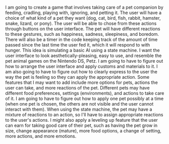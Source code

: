 I am going to create a game that involves taking care of a pet companion by feeding, cradling, playing with, ignoring, and petting it. The user will have a choice of what kind of a pet they want (dog, cat, bird, fish, rabbit, hamster, snake, lizard, or pony). The user will be able to chose from these actions through buttons on the user interface. The pet will have different reactions to these gestures, such as happiness, sadness, sleepiness, and boredom. There will also be a timer in the code keeping track of the amount of time passed since the last time the user fed it, which it will respond to with hunger. This idea is simulating a basic AI using a state machine.
I want the user interface to look aesthetically-pleasing, easy to use, and resemble the pet animal games on the Nintendo DS, Petz. I am going to have to figure out how to arrange the user interface and apply customs and materials to it. I am also going to have to figure out how to clearly express to the user the way the pet is feeling so they can apply the appropriate action. Some features that I may want to add include more options for pets, actions the user can take, and more reactions of the pet. Different pets may have different food preferences, settings (environments), and actions to take care of it. I am going to have to figure out how to apply one pet possibly at a time (when one pet is chosen, the others are not visible and the user cannot interact with them). When using the state machine, the pet may have a mixture of reactions to an action, so I'll have to assign appropriate reactions to the user's actions. I might also apply a leveling up feature that the user can earn for taking good care of their pet, such as having the pet grow in size, change appearance (mature), more food options, a change of setting, more actions, and more emotions.
